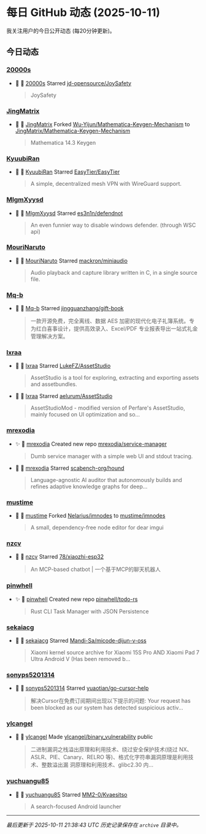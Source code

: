 # 每日 GitHub 动态 (2025-10-11)

我关注用户的今日公开动态 (每20分钟更新)。

## 今日动态

### [20000s](https://github.com/20000s)
- 🌟 👤 [20000s](https://github.com/20000s) Starred [jd-opensource/JoySafety](https://github.com/jd-opensource/JoySafety)
  > JoySafety

### [JingMatrix](https://github.com/JingMatrix)
- 🍴 👤 [JingMatrix](https://github.com/JingMatrix) Forked [Wu-Yijun/Mathematica-Keygen-Mechanism](https://github.com/Wu-Yijun/Mathematica-Keygen-Mechanism) to [JingMatrix/Mathematica-Keygen-Mechanism](https://github.com/JingMatrix/Mathematica-Keygen-Mechanism)
  > Mathematica 14.3 Keygen

### [KyuubiRan](https://github.com/KyuubiRan)
- 🌟 👤 [KyuubiRan](https://github.com/KyuubiRan) Starred [EasyTier/EasyTier](https://github.com/EasyTier/EasyTier)
  > A simple, decentralized mesh VPN with WireGuard support.

### [MlgmXyysd](https://github.com/MlgmXyysd)
- 🌟 👤 [MlgmXyysd](https://github.com/MlgmXyysd) Starred [es3n1n/defendnot](https://github.com/es3n1n/defendnot)
  > An even funnier way to disable windows defender. (through WSC api)

### [MouriNaruto](https://github.com/MouriNaruto)
- 🌟 👤 [MouriNaruto](https://github.com/MouriNaruto) Starred [mackron/miniaudio](https://github.com/mackron/miniaudio)
  > Audio playback and capture library written in C, in a single source file.

### [Mq-b](https://github.com/Mq-b)
- 🌟 👤 [Mq-b](https://github.com/Mq-b) Starred [jingguanzhang/gift-book](https://github.com/jingguanzhang/gift-book)
  > 一款开源免费，完全离线、数据 AES 加密的现代化电子礼簿系统。专为红白喜事设计，提供高效录入、Excel/PDF 专业报表导出一站式礼金管理解决方案。

### [lxraa](https://github.com/lxraa)
- 🌟 👤 [lxraa](https://github.com/lxraa) Starred [LukeFZ/AssetStudio](https://github.com/LukeFZ/AssetStudio)
  > AssetStudio is a tool for exploring, extracting and exporting assets and assetbundles.
- 🌟 👤 [lxraa](https://github.com/lxraa) Starred [aelurum/AssetStudio](https://github.com/aelurum/AssetStudio)
  > AssetStudioMod - modified version of Perfare's AssetStudio, mainly focused on UI optimization and so...

### [mrexodia](https://github.com/mrexodia)
- ✨ 👤 [mrexodia](https://github.com/mrexodia) Created new repo [mrexodia/service-manager](https://github.com/mrexodia/service-manager)
  > Dumb service manager with a simple web UI and stdout tracing.
- 🌟 👤 [mrexodia](https://github.com/mrexodia) Starred [scabench-org/hound](https://github.com/scabench-org/hound)
  > Language-agnostic AI auditor that autonomously builds and refines adaptive knowledge graphs for deep...

### [mustime](https://github.com/mustime)
- 🍴 👤 [mustime](https://github.com/mustime) Forked [Nelarius/imnodes](https://github.com/Nelarius/imnodes) to [mustime/imnodes](https://github.com/mustime/imnodes)
  > A small, dependency-free node editor for dear imgui

### [nzcv](https://github.com/nzcv)
- 🌟 👤 [nzcv](https://github.com/nzcv) Starred [78/xiaozhi-esp32](https://github.com/78/xiaozhi-esp32)
  > An MCP-based chatbot | 一个基于MCP的聊天机器人

### [pinwhell](https://github.com/pinwhell)
- ✨ 👤 [pinwhell](https://github.com/pinwhell) Created new repo [pinwhell/todo-rs](https://github.com/pinwhell/todo-rs)
  > Rust CLI Task Manager with JSON Persistence

### [sekaiacg](https://github.com/sekaiacg)
- 🌟 👤 [sekaiacg](https://github.com/sekaiacg) Starred [Mandi-Sa/micode-dijun-v-oss](https://github.com/Mandi-Sa/micode-dijun-v-oss)
  > Xiaomi kernel source archive for Xiaomi 15S Pro AND Xiaomi Pad 7 Ultra Android V (Has been removed b...

### [sonyps5201314](https://github.com/sonyps5201314)
- 🌟 👤 [sonyps5201314](https://github.com/sonyps5201314) Starred [yuaotian/go-cursor-help](https://github.com/yuaotian/go-cursor-help)
  > 解决Cursor在免费订阅期间出现以下提示的问题:  Your request has been blocked as our system has detected suspicious activ...

### [ylcangel](https://github.com/ylcangel)
- 🚀 👤 [ylcangel](https://github.com/ylcangel) Made [ylcangel/binary_vulnerability](https://github.com/ylcangel/binary_vulnerability) public
  > 二进制漏洞之栈溢出原理和利用技术、绕过安全保护技术(绕过 NX、 ASLR、PIE、Canary、RELRO 等)、格式化字符串漏洞原理是利用技术、整数溢出漏 洞原理和利用技术、glibc2.30 内...

### [yuchuangu85](https://github.com/yuchuangu85)
- 🌟 👤 [yuchuangu85](https://github.com/yuchuangu85) Starred [MM2-0/Kvaesitso](https://github.com/MM2-0/Kvaesitso)
  > A search-focused Android launcher


---
*最后更新于 2025-10-11 21:38:43 UTC*
*历史记录保存在 `archive` 目录中。*
